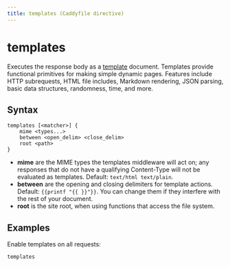 ```yaml
---
title: templates (Caddyfile directive)
---
```


# templates

Executes the response body as a [template](/docs/json/apps/http/servers/errors/routes/handle/templates/) document. Templates provide functional primitives for making simple dynamic pages. Features include HTTP subrequests, HTML file includes, Markdown rendering, JSON parsing, basic data structures, randomness, time, and more.


## Syntax

```
templates [<matcher>] {
	mime <types...>
	between <open_delim> <close_delim>
	root <path>
}
```

- **mime** are the MIME types the templates middleware will act on; any responses that do not have a qualifying Content-Type will not be evaluated as templates. Default: `text/html text/plain`.
- **between** are the opening and closing delimiters for template actions. Default: `{{printf "{{ }}"}}`. You can change them if they interfere with the rest of your document.
- **root** is the site root, when using functions that access the file system.


## Examples

Enable templates on all requests:

```
templates
```

